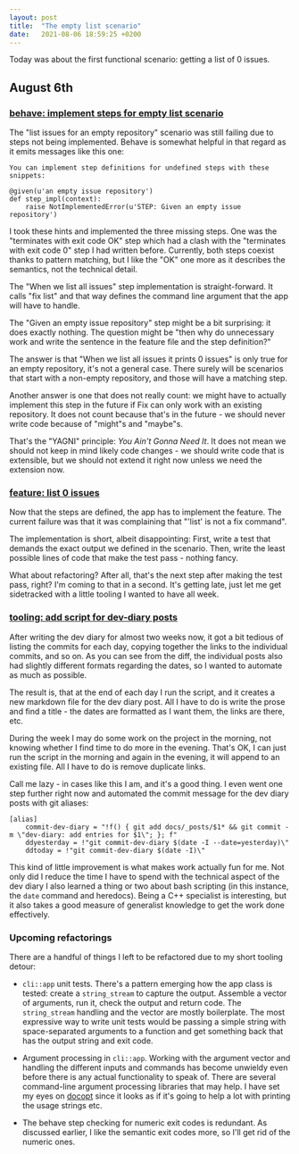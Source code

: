 ```yaml
---
layout: post
title:  "The empty list scenario"
date:   2021-08-06 18:59:25 +0200
---
```


Today was about the first functional scenario: getting a list of 0 issues.
<!--more-->

## August 6th
### [behave: implement steps for empty list scenario](https://github.com/arnemertz/fix/commit/027039edfe3fef39e1cdf7627f799ef9efa36261)

The "list issues for an empty repository" scenario was still failing due to steps not being implemented.
Behave is somewhat helpful in that regard as it emits messages like this one:

```
You can implement step definitions for undefined steps with these snippets:
 
@given(u'an empty issue repository')
def step_impl(context):
    raise NotImplementedError(u'STEP: Given an empty issue repository')
```

I took these hints and implemented the three missing steps.
One was the "terminates with exit code OK" step which had a clash with the "terminates with exit code 0" step I had written before.
Currently, both steps coexist thanks to pattern matching, but I like the "OK" one more as it describes the semantics, not the technical detail.

The "When we list all issues" step implementation is straight-forward.
It calls "fix list" and that way defines the command line argument that the app will have to handle.

The "Given an empty issue repository" step might be a bit surprising: it does exactly nothing.
The question might be "then why do unnecessary work and write the sentence in the feature file and the step definition?"

The answer is that "When we list all issues it prints 0 issues" is only true for an empty repository, it's not a general case.
There surely will be scenarios that start with a non-empty repository, and those will have a matching step.

Another answer is one that does not really count: we might have to actually implement this step in the future if Fix can only work with an existing repository.
It does not count because that's in the future - we should never write code because of "might"s and "maybe"s.

That's the "YAGNI" principle: _You Ain't Gonna Need It_.
It does not mean we should not keep in mind likely code changes - we should write code that is extensible, but we should not extend it right now unless we need the extension now.


### [feature: list 0 issues](https://github.com/arnemertz/fix/commit/ee3a0bb134f5deeaca91b8c7b096a6fc5e5742a7)

Now that the steps are defined, the app has to implement the feature.
The current failure was that it was complaining that "'list' is not a fix command".

The implementation is short, albeit disappointing: First, write a test that demands the exact output we defined in the scenario.
Then, write the least possible lines of code that make the test pass - nothing fancy.

What about refactoring? After all, that's the next step after making the test pass, right?
I'm coming to that in a second. It's getting late, just let me get sidetracked with a little tooling I wanted to have all week.


### [tooling: add script for dev-diary posts](https://github.com/arnemertz/fix/commit/6b67af8c4ccca9fac23e13629e7ada1c697ec85d)

After writing the dev diary for almost two weeks now, it got a bit tedious of listing the commits for each day, copying together the links to the individual commits, and so on.
As you can see from the diff, the individual posts also had slightly different formats regarding the dates, so I wanted to automate as much as possible.

The result is, that at the end of each day I run the script, and it creates a new markdown file for the dev diary post.
All I have to do is write the prose and find a title - the dates are formatted as I want them, the links are there, etc.

During the week I may do some work on the project in the morning, not knowing whether I find time to do more in the evening.
That's OK, I can just run the script in the morning and again in the evening, it will append to an existing file.
All I have to do is remove duplicate links.

Call me lazy - in cases like this I am, and it's a good thing.
I even went one step further right now and automated the commit message for the dev diary posts with git aliases:

```
[alias]
    commit-dev-diary = "!f() { git add docs/_posts/$1* && git commit -m \"dev-diary: add entries for $1\"; }; f"
    ddyesterday = !"git commit-dev-diary $(date -I --date=yesterday)\"
    ddtoday = !"git commit-dev-diary $(date -I)\"
```

This kind of little improvement is what makes work actually fun for me.
Not only did I reduce the time I have to spend with the technical aspect of the dev diary I also learned a thing or two about bash scripting (in this instance, the `date` command and heredocs).
Being a C++ specialist is interesting, but it also takes a good measure of generalist knowledge to get the work done effectively.


### Upcoming refactorings

There are a handful of things I left to be refactored due to my short tooling detour:

- `cli::app` unit tests. There's a pattern emerging how the app class is tested: create a `string_stream` to capture the output.
Assemble a vector of arguments, run it, check the output and return code. 
The `string_stream` handling and the vector are mostly boilerplate.
The most expressive way to write unit tests would be passing a simple string with space-separated arguments to a function and get something back that has the output string and exit code.

- Argument processing in `cli::app`. Working with the argument vector and handling the different inputs and commands has become unwieldy even before there is any actual functionality to speak of.
There are several command-line argument processing libraries that may help. I have set my eyes on [docopt](https://github.com/docopt/docopt.cpp) since it looks as if it's going to help a lot with printing the usage strings etc.

- The behave step checking for numeric exit codes is redundant.
As discussed earlier, I like the semantic exit codes more, so I'll get rid of the numeric ones.
